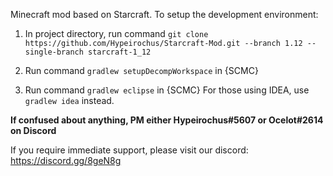 Minecraft mod based on Starcraft. To setup the development environment:  

1. In project directory, run command `git clone https://github.com/Hypeirochus/Starcraft-Mod.git --branch 1.12 --single-branch starcraft-1_12`  

2. Run command `gradlew setupDecompWorkspace` in {SCMC}

3. Run command `gradlew eclipse` in {SCMC} For those using IDEA, use `gradlew idea` instead.

**If confused about anything, PM either Hypeirochus#5607 or Ocelot#2614 on Discord**

If you require immediate support, please visit our discord: https://discord.gg/8geN8g
